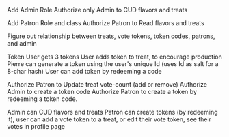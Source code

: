 Add Admin Role
Authorize only Admin to CUD flavors and treats

Add Patron Role and class
Authorize Patron to Read flavors and treats

Figure out relationship between treats, vote tokens, token codes, patrons, and admin

Token
    User gets 3 tokens
    User adds token to treat, to encourage production
    Pierre can generate a token using the user's unique Id (uses Id as salt for a 8-char hash)
    User can add token by redeeming a code

Authorize Patron to Update treat vote-count (add or remove)
Authorize Admin to create a token code
Authorize Patron to create a token by redeeming a token code.

Admin can CUD flavors and treats
Patron can create tokens (by redeeming it), user can add a vote token to a treat, or edit their vote token, see their votes in profile page